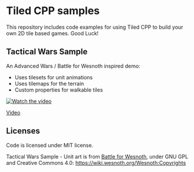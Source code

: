 # Tiled CPP samples

This repository includes code examples for using Tiled CPP to build your own 2D tile based games. Good Luck!

## Tactical Wars Sample

An Advanced Wars / Battle for Wesnoth inspired demo:
- Uses tilesets for unit animations
- Uses tilemaps for the terrain
- Custom properties for walkable tiles

[![Watch the video](https://img.youtube.com/vi/PjQKm6MQ--w/hqdefault.jpg)](https://www.youtube.com/watch?v=PjQKm6MQ--w)

[Video](https://www.youtube.com/watch?v=PjQKm6MQ--w)

## Licenses

Code is licensed under MIT license.

Tactical Wars Sample - Unit art is from [Battle for Wesnoth](https://www.wesnoth.org/), under GNU GPL and Creative Commons 4.0: https://wiki.wesnoth.org/Wesnoth:Copyrights

